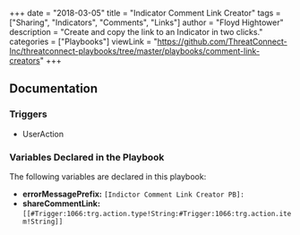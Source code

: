 +++
date = "2018-03-05"
title = "Indicator Comment Link Creator"
tags = ["Sharing", "Indicators", "Comments", "Links"]
author = "Floyd Hightower"
description = "Create and copy the link to an Indicator in two clicks."
categories = ["Playbooks"]
viewLink = "https://github.com/ThreatConnect-Inc/threatconnect-playbooks/tree/master/playbooks/comment-link-creators"
+++

## Documentation

### Triggers

- UserAction

### Variables Declared in the Playbook

The following variables are declared in this playbook:

- **errorMessagePrefix:** `[Indictor Comment Link Creator PB]:`
- **shareCommentLink:** `[[#Trigger:1066:trg.action.type!String:#Trigger:1066:trg.action.item!String]]`
